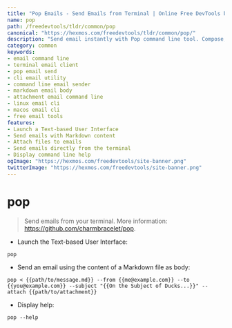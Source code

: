 ```yaml
---
title: "Pop Emails - Send Emails from Terminal | Online Free DevTools by Hexmos"
name: pop
path: /freedevtools/tldr/common/pop
canonical: "https://hexmos.com/freedevtools/tldr/common/pop/"
description: "Send email instantly with Pop command line tool. Compose, send, and manage emails directly from your terminal. Free online tool, no registration required."
category: common
keywords:
- email command line
- terminal email client
- pop email send
- cli email utility
- command line email sender
- markdown email body
- attachment email command line
- linux email cli
- macos email cli
- free email tools
features:
- Launch a Text-based User Interface
- Send emails with Markdown content
- Attach files to emails
- Send emails directly from the terminal
- Display command line help
ogImage: "https://hexmos.com/freedevtools/site-banner.png"
twitterImage: "https://hexmos.com/freedevtools/site-banner.png"
---
```


# pop

> Send emails from your terminal.
> More information: <https://github.com/charmbracelet/pop>.

- Launch the Text-based User Interface:

`pop`

- Send an email using the content of a Markdown file as body:

`pop < {{path/to/message.md}} --from {{me@example.com}} --to {{you@example.com}} --subject "{{On the Subject of Ducks...}}" --attach {{path/to/attachment}}`

- Display help:

`pop --help`
